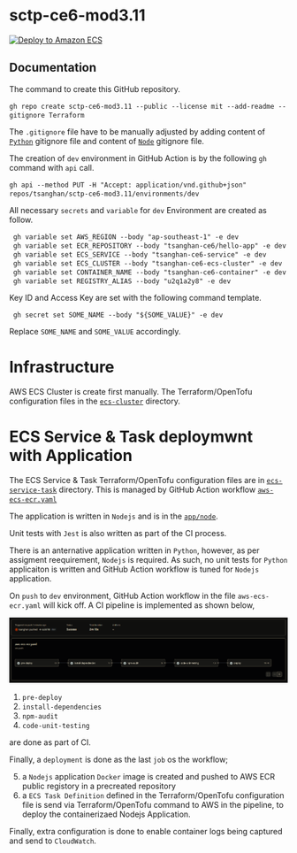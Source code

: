 # sctp-ce6-mod3.11

[![Deploy to Amazon ECS](https://github.com/tsanghan/sctp-ce6-mod3.11/actions/workflows/aws-ecs-ecr.yaml/badge.svg)][def]

[def]: https://github.com/tsanghan/sctp-ce6-mod3.11/actions/workflows/aws-ecs-ecr.yaml

## Documentation

The command to create this GitHub repository.

```
gh repo create sctp-ce6-mod3.11 --public --license mit --add-readme --gitignore Terraform
```

The `.gitignore` file have to be manually adjusted by adding content of [`Python`](https://github.com/github/gitignore/blob/main/Python.gitignore) gitignore file and content of [`Node`](https://github.com/github/gitignore/blob/main/Node.gitignore) gitignore file.

The creation of `dev` environment in GitHub Action is by the following `gh` command with `api` call.

```
gh api --method PUT -H "Accept: application/vnd.github+json" repos/tsanghan/sctp-ce6-mod3.11/environments/dev
```
All necessary `secrets` and `variable` for `dev` Environment are created as follow.

```
 gh variable set AWS_REGION --body "ap-southeast-1" -e dev
 gh variable set ECR_REPOSITORY --body "tsanghan-ce6/hello-app" -e dev
 gh variable set ECS_SERVICE --body "tsanghan-ce6-service" -e dev
 gh variable set ECS_CLUSTER --body "tsanghan-ce6-ecs-cluster" -e dev
 gh variable set CONTAINER_NAME --body "tsanghan-ce6-container" -e dev
 gh variable set REGISTRY_ALIAS --body "u2q1a2y8" -e dev
```
Key ID and Access Key are set with the following command template.
```
 gh secret set SOME_NAME --body "${SOME_VALUE}" -e dev
```
Replace `SOME_NAME` and `SOME_VALUE` accordingly.

# Infrastructure
AWS ECS Cluster is create first manually. The Terraform/OpenTofu configuration files in the [`ecs-cluster`](https://github.com/tsanghan/sctp-ce6-mod3.11/tree/main/ecs-cluster) directory.

# ECS Service & Task deploymwnt with Application
The ECS Service & Task Terraform/OpenTofu configuration files are in [`ecs-service-task`](https://github.com/tsanghan/sctp-ce6-mod3.11/tree/main/ecs-service-task) directory. This is managed by GitHub Action workflow [`aws-ecs-ecr.yaml`](https://github.com/tsanghan/sctp-ce6-mod3.11/blob/main/.github/workflows/aws-ecs-ecr.yaml)

The application is written in `Nodejs` and is in the [`app/node`](https://github.com/tsanghan/sctp-ce6-mod3.11/tree/main/app/node).

Unit tests with `Jest` is also written as part of the CI process.

There is an anternative application written in `Python`, however, as per assigment reequirement, `Nodejs` is required.
As such, no unit tests for `Python` applicaiton is written and GitHub Action workflow is tuned for `Nodejs` application.

On `push` to `dev` environment, GitHub Action workflow in the file `aws-ecs-ecr.yaml` will kick off. A CI pipeline is implemented as shown below,

![CI Pipeline](images/ecs-ecr-deploy-success.PNG)

1) `pre-deploy`
2) `install-dependencies`
3) `npm-audit`
4) `code-unit-testing`

are done as part of CI.

Finally, a `deployment` is done as the last `job` os the workflow;

5) a `Nodejs` application `Docker` image is created and pushed to AWS ECR public registory in a precreated repository
6) a `ECS Task Definition` defined in the Terraform/OpenTofu configuration file is send via Terraform/OpenTofu command to AWS in the pipeline, to deploy the containerizaed Nodejs Application.

Finally, extra configuration is done to enable container logs being captured and send to `CloudWatch`.